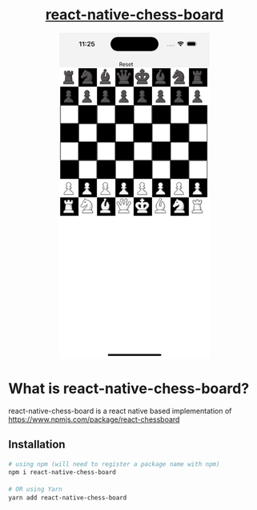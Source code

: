 <div align="center" markdown="1">

# [react-native-chess-board](https://react-chessboard.vercel.app/)

<img src="./media/iPhoneChessboard.png" alt="react chessboard" width="300">

</div>

# What is react-native-chess-board?
react-native-chess-board is a react native based implementation of https://www.npmjs.com/package/react-chessboard

## Installation

```bash
# using npm (will need to register a package name with npm)
npm i react-native-chess-board

# OR using Yarn
yarn add react-native-chess-board
```